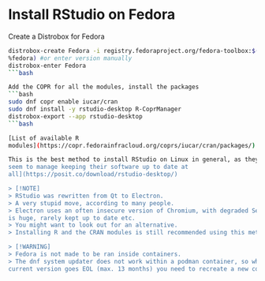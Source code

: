 # Install RStudio on Fedora

Create a Distrobox for Fedora
```bash
distrobox-create Fedora -i registry.fedoraproject.org/fedora-toolbox:$(rpm -E 
%fedora) #or enter version manually
distrobox-enter Fedora
```bash

Add the COPR for all the modules, install the packages
```bash
sudo dnf copr enable iucar/cran
sudo dnf install -y rstudio-desktop R-CoprManager
distrobox-export --app rstudio-desktop
```bash

[List of available R 
modules](https://copr.fedorainfracloud.org/coprs/iucar/cran/packages/)

This is the best method to install RStudio on Linux in general, as they [don't 
seem to manage keeping their software up to date at 
all](https://posit.co/download/rstudio-desktop/)

> [!NOTE]
> RStudio was rewritten from Qt to Electron.
> A very stupid move, according to many people.
> Electron uses an often insecure version of Chromium, with degraded Security, 
is huge, rarely kept up to date etc.
> You might want to look out for an alternative.
> Installing R and the CRAN modules is still recommended using this method.

> [!WARNING]
> Fedora is not made to be ran inside containers.
> The dnf system updater does not work within a podman container, so when the 
current version goes EOL (max. 13 months) you need to recreate a new container.
